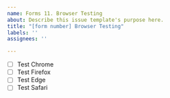 ```yaml
---
name: Forms 11. Browser Testing
about: Describe this issue template's purpose here.
title: "[form number] Browser Testing"
labels: ''
assignees: ''

---
```


-[ ] Test Chrome
-[ ] Test Firefox
-[ ] Test Edge
-[ ] Test Safari
